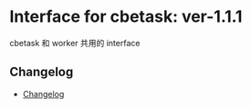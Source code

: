 # Interface for cbetask: ver-1.1.1

cbetask 和 worker 共用的 interface


## Changelog

- [Changelog](CHANGELOG.md)
